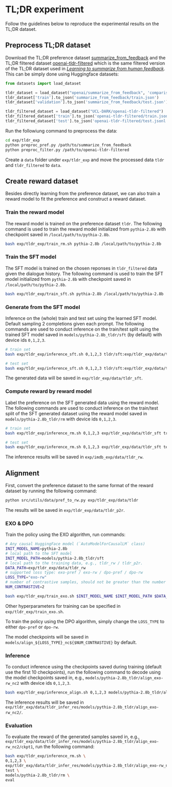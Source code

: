 # TL;DR experiment

Follow the guidelines below to reproduce the experimental results on the TL;DR dataset.

## Preprocess TL;DR dataset

Download the TL;DR preference dataset [summarize_from_feedback](https://huggingface.co/datasets/openai/summarize_from_feedback) and the TL;DR filtered dataset [openai-tldr-filtered](https://huggingface.co/datasets/UCL-DARK/openai-tldr-filtered) which is the same filtered version of the TL;DR dataset used in [*Learning to summarize from human feedback*](https://arxiv.org/abs/2009.01325). This can be simply done using Huggingface datasets:
```python
from datasets import load_dataset

tldr_dataset = load_dataset("openai/summarize_from_feedback", 'comparisons')
tldr_dataset['train'].to_json('summarize_from_feedback/train.json')
tldr_dataset['validation'].to_json('summarize_from_feedback/test.json')

tldr_filtered_dataset = load_dataset("UCL-DARK/openai-tldr-filtered")
tldr_filtered_dataset['train'].to_json('openai-tldr-filtered/train.jsonl')
tldr_filtered_dataset['test'].to_json('openai-tldr-filtered/test.jsonl')
```

Run the followiung command to preprocess the data:

```bash
cd exp/tldr_exp
python preproc_pref.py /path/to/summarize_from_feedback
python preproc_filter.py /path/to/openai-tldr-filtered
```

Create a `data` folder under `exp/tldr_exp` and move the processed data `tldr` and `tldr_filtered` to `data`.

## Create reward dataset

Besides directly learning from the preference dataset, we can also train a reward model to fit the preference and construct a reward dataset. 

### Train the reward model 

The reward model is trained on the preference dataset `tldr`. The following command is used to train the reward model initialized from `pythia-2.8b` with checkpoint saved in `/local/path/to/pythia-2.8b`.

```bash
bash exp/tldr_exp/train_rm.sh pythia-2.8b /local/path/to/pythia-2.8b
```

### Train the SFT model

The SFT model is trained on the chosen reponses in `tldr_filtered` data given the dialogue history. The following command is used to train the SFT model initialized from `pythia-2.8b` with checkpoint saved in `/local/path/to/pythia-2.8b`.

```bash
bash exp/tldr_exp/train_sft.sh pythia-2.8b /local/path/to/pythia-2.8b
```

### Generate from the SFT model

Inference on the (whole) train and test set using the learned SFT model. Default sampling 2 completions given each prompt. The following commands are used to conduct inference on the train/test split using the trained SFT model saved in `models/pythia-2.8b_tldr/sft` (by default) with device ids `0,1,2,3`.

```bash
# train set
bash exp/tldr_exp/inference_sft.sh 0,1,2,3 tldr/sft:exp/tldr_exp/data/tldr train models/pythia-2.8b_tldr/sft

# test set
bash exp/tldr_exp/inference_sft.sh 0,1,2,3 tldr/sft:exp/tldr_exp/data/tldr test models/pythia-2.8b_tldr/sft
```

The generated data will be saved in `exp/tldr_exp/data/tldr_sft`.

### Compute reward by reward model

Label the preference on the SFT generated data using the reward model. The following commands are used to conduct inference on the train/test split of the SFT generated dataset using the reward model saved in `models/pythia-2.8b_tldr/rm` with device ids `0,1,2,3`.

```bash
# train set
bash exp/tldr_exp/inference_rm.sh 0,1,2,3 exp/tldr_exp/data/tldr_sft train models/pythia-2.8b_tldr/rm label

# test set
bash exp/tldr_exp/inference_rm.sh 0,1,2,3 exp/tldr_exp/data/tldr_sft test models/pythia-2.8b_tldr/rm label
```

The inference results will be saved in `exp/imdb_exp/data/tldr_rw`.

## Alignment

First, convert the preference dataset to the same format of the reward dataset by running the following command:

```bash
python src/utils/data/pref_to_rw.py exp/tldr_exp/data/tldr
```

The results will be saved in `exp/tldr_exp/data/tldr_p2r`.

### EXO & DPO

Train the policy using the EXO algorithm, run commands:

```bash
# Any causal HuggingFace model (`AutoModelForCausalLM` class)
INIT_MODEL_NAME=pythia-2.8b
# local path to the SFT model
INIT_MODEL_PATH=models/pythia-2.8b_tldr/sft
# local path to the training data, e.g., tldr_rw / tldr_p2r.
DATA_PATH=exp/tldr_exp/data/tldr_rw
# supported loss type: exo-pref / exo-rw / dpo-pref / dpo-rw
LOSS_TYPE="exo-rw"
# number of contrastive samples, should not be greater than the number of completion candidates in the dataset.
NUM_CONTRASTIVE=2

bash exp/tldr_exp/train_exo.sh $INIT_MODEL_NAME $INIT_MODEL_PATH $DATA_PATH $LOSS_TYPE $NUM_CONTRASTIVE
```

Other hyperparameters for training can be specified in `exp/tldr_exp/train_exo.sh`. 

To train the policy using the DPO algorithm, simply change the `LOSS_TYPE` to either `dpo-pref` or `dpo-rw`.

The model checkpoints will be saved in `models/align_${LOSS_TYPE}_nc${$NUM_CONTRASTIVE}` by default.

### Inference

To conduct inference using the checkpoints saved during training (default use the first 10 checkpoints), run the following command to decode using the model checkpoints saved in, e.g., `models/pythia-2.8b_tldr/align_exo-rw_nc2` with device ids `0,1,2,3`.

```bash
bash exp/tldr_exp/inference_align.sh 0,1,2,3 models/pythia-2.8b_tldr/align_exo-rw_nc2
```

The inference results will be saved in `exp/tldr_exp/data/tldr_infer_res/models/pythia-2.8b_tldr/align_exo-rw_nc2/`.

### Evaluation

To evaluate the reward of the generated samples saved in, e.g., `exp/tldr_exp/data/tldr_infer_res/models/pythia-2.8b_tldr/align_exo-rw_nc2/ckpt1`, run the following command:

```bash
bash exp/tldr_exp/inference_rm.sh \
0,1,2,3 \
exp/tldr_exp/data/tldr_infer_res/models/pythia-2.8b_tldr/align_exo-rw_nc2/ckpt1 \
test \
models/pythia-2.8b_tldr/rm \
eval
```